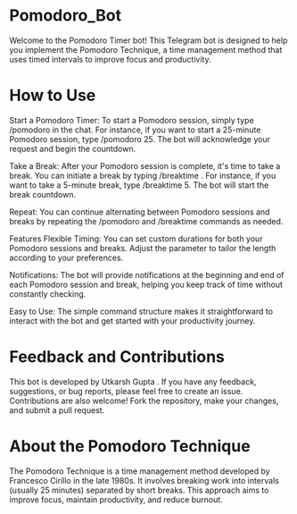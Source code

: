 # Pomodoro_Bot
Welcome to the Pomodoro Timer bot! This Telegram bot is designed to help you implement the Pomodoro Technique, a time management method that uses timed intervals to improve focus and productivity.

# How to Use
Start a Pomodoro Timer: To start a Pomodoro session, simply type /pomodoro <minutes> in the chat. For instance, if you want to start a 25-minute Pomodoro session, type /pomodoro 25. The bot will acknowledge your request and begin the countdown.

Take a Break: After your Pomodoro session is complete, it's time to take a break. You can initiate a break by typing /breaktime <minutes>. For instance, if you want to take a 5-minute break, type /breaktime 5. The bot will start the break countdown.

Repeat: You can continue alternating between Pomodoro sessions and breaks by repeating the /pomodoro and /breaktime commands as needed.

Features
Flexible Timing: You can set custom durations for both your Pomodoro sessions and breaks. Adjust the <minutes> parameter to tailor the length according to your preferences.

Notifications: The bot will provide notifications at the beginning and end of each Pomodoro session and break, helping you keep track of time without constantly checking.

Easy to Use: The simple command structure makes it straightforward to interact with the bot and get started with your productivity journey.

# Feedback and Contributions
This bot is developed by Utkarsh Gupta . If you have any feedback, suggestions, or bug reports, please feel free to create an issue. Contributions are also welcome! Fork the repository, make your changes, and submit a pull request.

# About the Pomodoro Technique
The Pomodoro Technique is a time management method developed by Francesco Cirillo in the late 1980s. It involves breaking work into intervals (usually 25 minutes) separated by short breaks. This approach aims to improve focus, maintain productivity, and reduce burnout.

